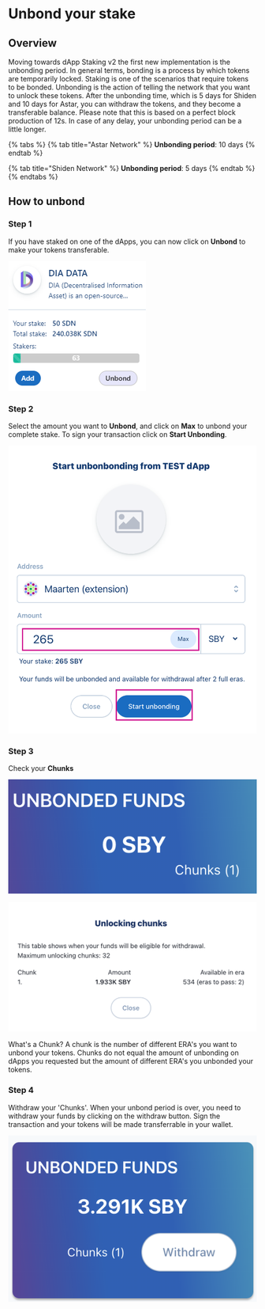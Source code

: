 # Unbond your stake

## Overview&#x20;

Moving towards dApp Staking v2 the first new implementation is the unbonding period. In general terms, bonding is a process by which tokens are temporarily locked. Staking is one of the scenarios that require tokens to be bonded. Unbonding is the action of telling the network that you want to unlock these tokens. After the unbonding time, which is 5 days for Shiden and 10 days for Astar, you can withdraw the tokens, and they become a transferable balance. Please note that this is based on a perfect block production of 12s. In case of any delay, your unbonding period can be a little longer.

{% tabs %}
{% tab title="Astar Network" %}
**Unbonding period**: 10 days
{% endtab %}

{% tab title="Shiden Network" %}
**Unbonding period**: 5 days
{% endtab %}
{% endtabs %}

## **How to unbond**

### **Step 1**

If you have staked on one of the dApps, you can now click on **Unbond** to make your tokens transferable.

![](<../../.gitbook/assets/image (122).png>)

### Step 2

Select the amount you want to **Unbond**, and click on **Max** to unbond your complete stake. To sign your transaction click on **Start Unbonding**.

![](../../.gitbook/assets/unbond02.png)

### Step 3

Check your **Chunks**

![Chunk display](<../../.gitbook/assets/Schermafbeelding 2022-01-31 om 12.56.01.png>)

![Total Chunks and amount](<../../.gitbook/assets/Schermafbeelding 2022-01-31 om 12.35.20.png>)

What's a Chunk? A chunk is the number of different ERA's you want to unbond your tokens. Chunks do not equal the amount of unbonding on dApps you requested but the amount of different ERA's you unbonded your tokens.

### Step 4

Withdraw your 'Chunks'. When your unbond period is over, you need to withdraw your funds by clicking on the withdraw button. Sign the transaction and your tokens will be made transferrable in your wallet.

![](<../../.gitbook/assets/Schermafbeelding 2022-02-02 om 10.36.12.png>)

